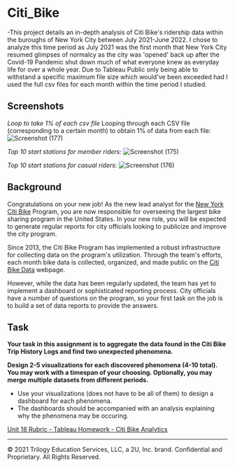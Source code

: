 # Citi_Bike
-This project details an in-depth analysis of Citi Bike's ridership data within the buroughs of New York City between July 2021-June 2022. I chose to analyze this time period as July 2021 was the first month that New York City resumed glimpses of normalcy as the city was 'opened' back up after the Covid-19 Pandemic shut down much of what everyone knew as everyday life for over a whole year. Due to Tableau Public only being able to withstand a specific maximum file size which would've been exceeded had I used the full csv files for each month within the time period I studied.


## Screenshots 

*Loop to take 1% of each csv file*
Looping through each CSV file (corresponding to a certain month) to obtain 1% of data from each file:
![Screenshot (177)](https://user-images.githubusercontent.com/101612220/193104091-0f84fc95-3831-4a79-ae07-a4e6dfb98f1e.png)


*Top 10 start stations for member riders:*
![Screenshot (175)](https://user-images.githubusercontent.com/101612220/193088366-fdd2034b-0cd6-4287-bbef-8e629a1bdc00.png)

*Top 10 start stations for casual riders:*
![Screenshot (176)](https://user-images.githubusercontent.com/101612220/193088385-a7b36c28-e12c-4a0e-a155-9ffef3274d07.png)




## Background

Congratulations on your new job! As the new lead analyst for the [New York Citi Bike](https://en.wikipedia.org/wiki/Citi_Bike) Program, you are now responsible for overseeing the largest bike sharing program in the United States. In your new role, you will be expected to generate regular reports for city officials looking to publicize and improve the city program.

Since 2013, the Citi Bike Program has implemented a robust infrastructure for collecting data on the program's utilization. Through the team's efforts, each month bike data is collected, organized, and made public on the [Citi Bike Data](https://www.citibikenyc.com/system-data) webpage.

However, while the data has been regularly updated, the team has yet to implement a dashboard or sophisticated reporting process. City officials have a number of questions on the program, so your first task on the job is to build a set of data reports to provide the answers.

## Task

**Your task in this assignment is to aggregate the data found in the Citi Bike Trip History Logs and find two unexpected phenomena.** 

**Design 2-5 visualizations for each discovered phenomena (4-10 total). You may work with a timespan of your choosing. Optionally, you may merge multiple datasets from different periods.** 

* Use your visualizations (does not have to be all of them) to design a dashboard for each phenomena.
* The dashboards should be accompanied with an analysis explaining why the phenomena may be occuring. 

[Unit 18 Rubric - Tableau Homework - Citi Bike Analytics](https://docs.google.com/document/d/11hlhJnKmEJgRYL3mUxRcdrz4AIxBU5PXW5fYrRYvgW8/edit?usp=sharing)

- - -

© 2021 Trilogy Education Services, LLC, a 2U, Inc. brand. Confidential and Proprietary. All Rights Reserved.
